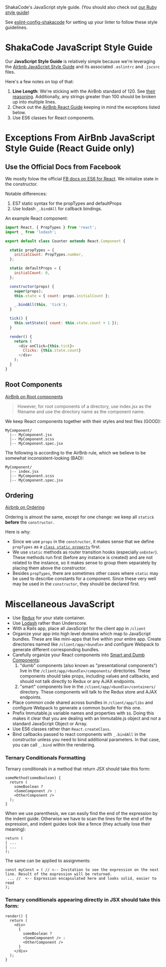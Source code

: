ShakaCode's JavaScript style guide. (You should also check out [our Ruby style guide](https://github.com/shakacode/style-guide-ruby))

See [eslint-config-shakacode](./eslint-config-shakacode/README.md) for setting up your linter to follow these style guidelines.

# ShakaCode JavaScript Style Guide
Our **JavaScript Style Guide** is relatively simple because we're leveraging the [Airbnb JavaScript Style Guide](https://github.com/airbnb/javascript) and its associated `.eslintrc` and `.jscsrc` files.

Here's a few notes on top of that:

1. **Line Length**: We're sticking with the AirBnb standard of 120. See [their reasoning](https://github.com/airbnb/javascript/pull/458). Additionally, any strings greater than 100 should be broken up into multiple lines.
1. Check out the [AirBnb React Guide](https://github.com/airbnb/javascript/blob/master/react/README.md) keeping in mind the exceptions listed below.
1. Use ES6 classes for React components.

# Exceptions From AirBnb JavaScript Style Guide (React Guide only)
## Use the Official Docs from Facebook
We mostly folow the official [FB docs on ES6 for React](https://facebook.github.io/react/docs/reusable-components.html#es6-classes). We initialize state in the constructor.

Notable differences:

1. ES7 static syntax for the propTypes and defaultProps
1. Use lodash `_.bindAll` for callback bindings.

An example React component:

```js
import React, { PropTypes } from 'react';
import _ from 'lodash';

export default class Counter extends React.Component {

  static propTypes = {
    initialCount: PropTypes.number,
  };

  static defaultProps = {
    initialCount: 0,
  };

  constructor(props) {
    super(props);
    this.state = { count: props.initialCount };

    _.bindAll(this, 'tick');
  }

  tick() {
    this.setState({ count: this.state.count + 1 });
  }

  render() {
    return (
      <div onClick={this.tick}>
        Clicks: {this.state.count}
      </div>
    );
  }
}
```

## Root Components
[AirBnb on Root components](https://github.com/airbnb/javascript/blob/master/react/README.md#naming)

> However, for root components of a directory, use index.jsx as the filename and use the directory name as the component name.

We keep React components together with their styles and test files (GOOD):

```
MyComponent/
  |-- MyComponent.jsx
  |-- MyComponent.scss
  |-- MyComponent.spec.jsx
```

The following is according to the AirBnb rule, which we believe to be somewhat inconsistent-looking (BAD):

```
MyComponent/
  |-- index.jsx
  |-- MyComponent.scss
  |-- MyComponent.spec.jsx
```

## Ordering
[Airbnb on Ordering](https://github.com/airbnb/javascript/blob/master/react/README.md#ordering)

Ordering is almost the same, except for one change: we keep all `static`s **before** the `constructor`.

Here is why:

* Since we use `props` in the `constructor`, it makes sense that we define `propTypes` as a [`class static property`](https://github.com/jeffmo/es-class-fields-and-static-properties) first.
* We use `static` methods as router transition hooks (especially `onEnter`). These methods run first (before any instance is created) and are not related to the instance, so it makes sense to group them separately by placing them above the constructor.
* Besides `propTypes`, there are sometimes other cases where `static` may be used to describe constants for a component. Since these very well may be used in the `constructor`, they should be declared first.

# Miscellaneous JavaScript

* Use [Redux](https://github.com/rackt/redux) for your state container.
* Use [Lodash](https://lodash.com/) rather than Underscore.
* With a Rails app, place all JavaScript for the client app in `/client`
* Organize your app into high level domains which map to JavaScript bundles. These are like mini-apps that live within your entire app. Create directories named like `/client/app/<bundle>` and configure Webpack to generate different corresponding bundles.
* Carefully organize your React components into [Smart and Dumb Components](https://medium.com/@dan_abramov/smart-and-dumb-components-7ca2f9a7c7d0#.ygdkh1l7b):
   1. "dumb" components (also known as "presentational components") live in the `/client/app/<bundle>/components/` directories. These components should take props, including values and callbacks, and should not talk directly to Redux or any AJAX endpoints.
   2. "smart" components live in the `/client/app/<bundle>/containers/` directory. These components will talk to the Redux store and AJAX endpoints.
* Place common code shared across bundles in `/client/app/libs` and configure Webpack to generate a common bundle for this one.
* Prefix Immutable.js variable names and properties with `$$`. Doing this makes it clear that you are dealing with an Immutable.js object and not a standard JavaScript Object or Array.
* Use ES6 classes rather than `React.createClass`.
* Bind callbacks passed to react components with `_.bindAll` in the constructor unless you need to bind additional parameters. In that case, you can call `_.bind` within the rendering.

### Ternary Conditionals Formatting
Ternary conditionals in a method that return JSX should take this form:

```es6
someMethod(someBoolean) {
  return (
    someBoolean ?
    <SomeComponent /> :
    <OtherComponent />
  );
}
```

When we use parenthesis, we can easily find the end of the expression by the indent guide. Otherwise we have to scan the lines for the end of the expression, and indent guides look like a fence (they actually lose their meaning):

```
return (
| ...
| ...
);
```

The same can be applied to assignments:

```
const myConst = ( // <-- Invitation to see the expression on the next line. Result of the expression will be returned.
 ... //  <-- Expression encapsulated here and looks solid, easier to read
);
```

### Ternary conditionals appearing directly in JSX should take this form:

```es6
render() {
  return (
    <div>
      {
        someBoolean ?
        <SomeComponent /> :
        <OtherComponent />
      }
    </div>
  );
}
```
